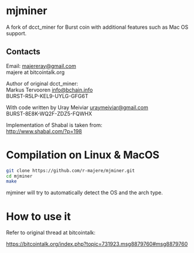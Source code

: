 mjminer
=======

A fork of dcct_miner for Burst coin with additional features such as Mac OS support.

Contacts
---

Email: majereray@gmail.com  
majere at bitcointalk.org

Author of original dcct_miner:  
Markus Tervooren <info@bchain.info>  
BURST-R5LP-KEL9-UYLG-GFG6T

With code written by Uray Meiviar <uraymeiviar@gmail.com>  
BURST-8E8K-WQ2F-ZDZ5-FQWHX

Implementation of Shabal is taken from:  
http://www.shabal.com/?p=198

Compilation on Linux & MacOS
============================

```sh
git clone https://github.com/r-majere/mjminer.git
cd mjminer
make
```

mjminer will try to automatically detect the OS
and the arch type.

How to use it
=============

Refer to original thread at bitcointalk:

https://bitcointalk.org/index.php?topic=731923.msg8879760#msg8879760

